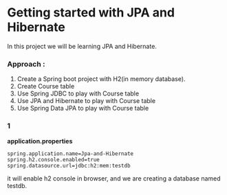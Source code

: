 # Getting started with JPA and Hibernate
In this project we will be learning JPA and Hibernate.

### Approach :
1. Create a Spring boot project with H2(in memory database).
2. Create Course table
3. Use Spring JDBC to play with Course table
4. Use JPA and Hibernate to play with Course table
5. Use Spring Data JPA to play with Course table

### 1 
**application.properties**
```properties
spring.application.name=Jpa-and-Hibernate
spring.h2.console.enabled=true
spring.datasource.url=jdbc:h2:mem:testdb
```
it will enable h2 console in browser, and we are creating a database named testdb.